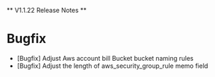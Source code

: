 ** V1.1.22 Release Notes **

# Bugfix
- [Bugfix] Adjust Aws account bill Bucket bucket naming rules
- [Bugfix] Adjust the length of aws_security_group_rule memo field
